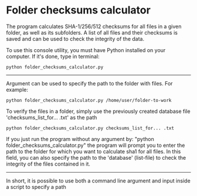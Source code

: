 # Folder checksums calculator
The program calculates SHA-1/256/512 checksums for all files in a given folder, as well as its subfolders. A list of all files and their checksums is saved and can be used to check the integrity of the data.

To use this console utility, you must have Python installed on your computer. If it's done, type in terminal:

    python folder_checksums_calculator.py
---
Argument can be used to specify the path to the folder with files. For example:

    python folder_checksums_calculator.py /home/user/folder-to-work

To verify the files in a folder, simply use the previously created database file 'checksums_list_for... .txt' as the path

    python folder_checksums_calculator.py checksums_list_for... .txt

If you just run the program without any argument by: "python folder_checksums_calculator.py"
the program will prompt you to enter the path to the folder for which you want to calculate sha1 for all files. In this field, you can also specify the path to the 'database' (list-file) to check the integrity of the files contained in it.

---
In short, it is possible to use both a command line argument and input inside a script to specify a path
